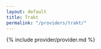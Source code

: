 ```yaml
---
layout: default
title: Trakt
permalink: "/providers/trakt/"
---
```


{% include provider/provider.md %}

